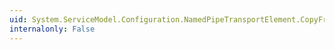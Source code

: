 ```yaml
---
uid: System.ServiceModel.Configuration.NamedPipeTransportElement.CopyFrom(System.ServiceModel.Configuration.ServiceModelExtensionElement)
internalonly: False
---
```

